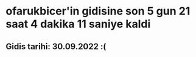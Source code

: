 # ofarukbicer'in gidisine son 5 gun 21 saat 4 dakika 11 saniye kaldi

## Gidis tarihi: 30.09.2022 :(